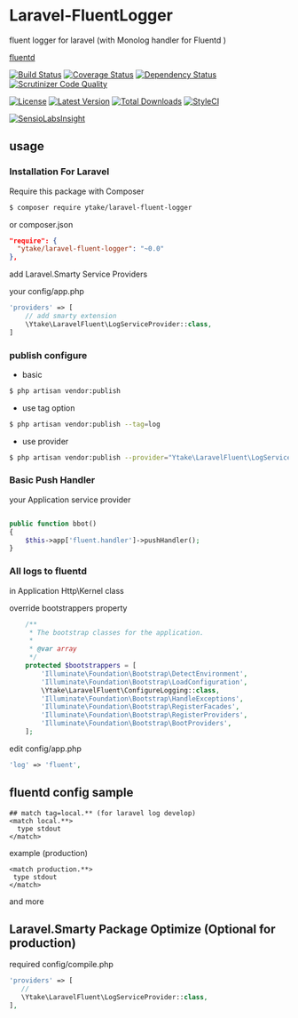 # Laravel-FluentLogger
fluent logger for laravel
(with Monolog handler for Fluentd )

[fluentd](http://www.fluentd.org/)

[![Build Status](http://img.shields.io/travis/ytake/Laravel-FluentLogger/master.svg?style=flat-square)](https://travis-ci.org/ytake/Laravel-FluentLogger)
[![Coverage Status](http://img.shields.io/coveralls/ytake/Laravel-FluentLogger/master.svg?style=flat-square)](https://coveralls.io/r/ytake/Laravel-FluentLogger?branch=master)
[![Dependency Status](https://www.versioneye.com/user/projects/563e07fa4d415e001b0000ac/badge.svg?style=flat)](https://www.versioneye.com/user/projects/563e07fa4d415e001b0000ac)
[![Scrutinizer Code Quality](http://img.shields.io/scrutinizer/g/ytake/Laravel-FluentLogger.svg?style=flat)](https://scrutinizer-ci.com/g/ytake/Laravel-FluentLogger/?branch=master)

[![License](http://img.shields.io/packagist/l/ytake/laravel-fluent-logger.svg?style=flat-square)](https://packagist.org/packages/ytake/laravel-fluent-logger)
[![Latest Version](http://img.shields.io/packagist/v/ytake/laravel-fluent-logger.svg?style=flat-square)](https://packagist.org/packages/ytake/laravel-fluent-logger)
[![Total Downloads](http://img.shields.io/packagist/dt/ytake/laravel-fluent-logger.svg?style=flat-square)](https://packagist.org/packages/ytake/laravel-fluent-logger)
[![StyleCI](https://styleci.io/repos/45625024/shield)](https://styleci.io/repos/45625024)

[![SensioLabsInsight](https://insight.sensiolabs.com/projects/2ac5d569-39c0-4a80-900d-03760287acba/mini.png)](https://insight.sensiolabs.com/projects/2ac5d569-39c0-4a80-900d-03760287acba)

## usage

### Installation For Laravel
Require this package with Composer

```bash
$ composer require ytake/laravel-fluent-logger
```

or composer.json

```json
"require": {
  "ytake/laravel-fluent-logger": "~0.0"
},
```

add Laravel.Smarty Service Providers

your config/app.php
```php
'providers' => [
    // add smarty extension
    \Ytake\LaravelFluent\LogServiceProvider::class,
]
```

### publish configure

* basic

```bash
$ php artisan vendor:publish
```

* use tag option

```bash
$ php artisan vendor:publish --tag=log
```

* use provider

```bash
$ php artisan vendor:publish --provider="Ytake\LaravelFluent\LogServiceProvider"
```

### Basic Push Handler

your Application service provider
```php

public function bbot()
{
    $this->app['fluent.handler']->pushHandler();
}
```

### All logs to fluentd

in Application Http\Kernel class

override bootstrappers property

```php
    /**
     * The bootstrap classes for the application.
     *
     * @var array
     */
    protected $bootstrappers = [
        'Illuminate\Foundation\Bootstrap\DetectEnvironment',
        'Illuminate\Foundation\Bootstrap\LoadConfiguration',
        \Ytake\LaravelFluent\ConfigureLogging::class,
        'Illuminate\Foundation\Bootstrap\HandleExceptions',
        'Illuminate\Foundation\Bootstrap\RegisterFacades',
        'Illuminate\Foundation\Bootstrap\RegisterProviders',
        'Illuminate\Foundation\Bootstrap\BootProviders',
    ];
```

edit config/app.php
```php
'log' => 'fluent',
```

## fluentd config sample

```
## match tag=local.** (for laravel log develop)
<match local.**>
  type stdout
</match>
```

example (production)

 ```
<match production.**>
  type stdout
</match>
 ```
 and more

## Laravel.Smarty Package Optimize (Optional for production)

required config/compile.php

```php
'providers' => [
   //
   \Ytake\LaravelFluent\LogServiceProvider::class,
],
```
